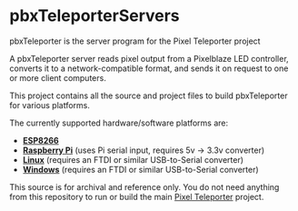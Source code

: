 # pbxTeleporterServers 
pbxTeleporter is the server program for the Pixel Teleporter project

A pbxTeleporter server reads pixel output from a Pixelblaze LED controller, converts it
to a network-compatible format, and sends it on request to one or more client computers.

This project contains all the source and project files to build pbxTeleporter for
various platforms. 

The currently supported hardware/software platforms are:
- **[ESP8266](./ESP8266)** 
- **[Raspberry Pi](./Pi)** (uses Pi serial input, requires 5v -> 3.3v converter)
- **[Linux](./Linux)** (requires an FTDI or similar USB-to-Serial converter)
- **[Windows](./Windows)** (requires an FTDI or similar USB-to-Serial converter)

This source is for archival and reference only.  You do not need anything from
this repository to run or build the main [Pixel Teleporter](https://github.com/zranger1/PixelTeleporter) project. 

  
